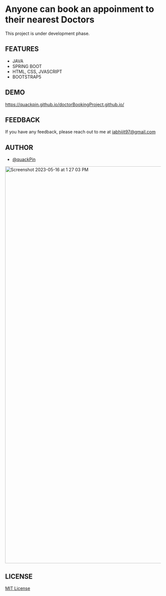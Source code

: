 # Anyone can book an appoinment to their nearest Doctors

This project is under development phase. 
## FEATURES
- JAVA
- SPRING BOOT
- HTML, CSS, JVASCRIPT
- BOOTSTRAP5

## DEMO

https://quackpin.github.io/doctorBookingProject.github.io/

## FEEDBACK
If you have any feedback, please reach out to me at iabhijit97@gmail.com

## AUTHOR

- [@quackPin](https://github.com/quackPin)


<img width="1280" alt="Screenshot 2023-05-16 at 1 27 03 PM" src="https://github.com/quackPin/doctorBookingProject.github.io/assets/110601898/3fc01fdb-a4db-4dd7-a113-97c75a352a6a">


## LICENSE

[MIT License](LICENSE)



